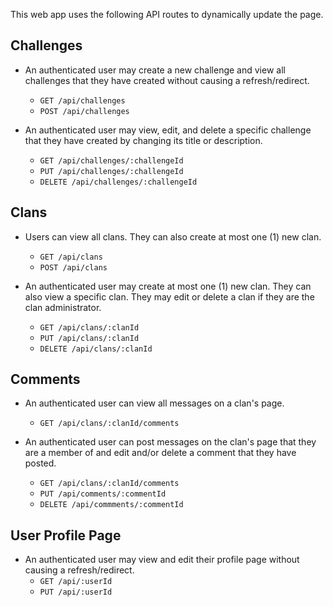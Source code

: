 This web app uses the following API routes to dynamically update the page.

## Challenges
* An authenticated user may create a new challenge and view all challenges that they have created without causing a refresh/redirect.
    * `GET /api/challenges`
    * `POST /api/challenges`

* An authenticated user may view, edit, and delete a specific challenge that they have created by changing its title or description.
    * `GET /api/challenges/:challengeId`
    * `PUT /api/challenges/:challengeId`
    * `DELETE /api/challenges/:challengeId`

## Clans
* Users can view all clans. They can also create at most one (1) new clan.
    * `GET /api/clans`
    * `POST /api/clans`

* An authenticated user may create at most one (1) new clan. They can also view a specific clan.  They may edit or delete a clan if they are the clan administrator.
    * `GET /api/clans/:clanId`
    * `PUT /api/clans/:clanId`
    * `DELETE /api/clans/:clanId`

## Comments
* An authenticated user can view all messages on a clan's page.
    * `GET /api/clans/:clanId/comments`

* An authenticated user can post messages on the clan's page that they are a member of and edit and/or delete a comment that they have posted.
    * `GET /api/clans/:clanId/comments`
    * `PUT /api/comments/:commentId`
    * `DELETE /api/commments/:commentId`

## User Profile Page
* An authenticated user may view and edit their  profile page without causing a refresh/redirect.
    * `GET /api/:userId`
    * `PUT /api/:userId`
